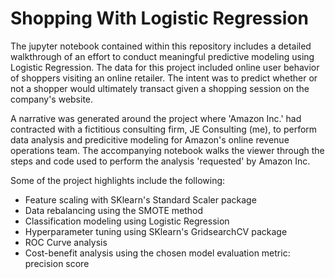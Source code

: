 # Shopping With Logistic Regression

The jupyter notebook contained within this repository includes a detailed walkthrough of an effort to conduct meaningful predictive modeling using Logistic Regression. The data for this project included online user behavior of shoppers visiting an online retailer. The intent was to predict whether or not a shopper would ultimately transact given a shopping session on the company's website. 

A narrative was generated around the project where 'Amazon Inc.' had contracted with a fictitious consulting firm, JE Consulting (me), to perform data analysis and predicitive modeling for Amazon's online revenue operations team. The accompanying notebook walks the viewer through the steps and code used to perform the analysis 'requested' by Amazon Inc. 

Some of the project highlights include the following: 

- Feature scaling with SKlearn's Standard Scaler package
- Data rebalancing using the SMOTE method
- Classification modeling using Logistic Regression
- Hyperparameter tuning using SKlearn's GridsearchCV package
- ROC Curve analysis
- Cost-benefit analysis using the chosen model evaluation metric: precision score
